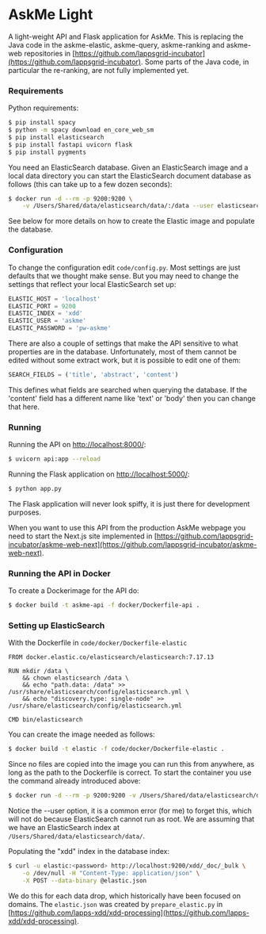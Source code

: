 # AskMe Light

A light-weight API and Flask application for AskMe. This is replacing the Java code in the askme-elastic, askme-query, askme-ranking and askme-web repositories in [https://github.com/lappsgrid-incubator](https://github.com/lappsgrid-incubator). Some parts of the Java code, in particular the re-ranking, are not fully implemented yet.


### Requirements

Python requirements:

```bash
$ pip install spacy
$ python -m spacy download en_core_web_sm
$ pip install elasticsearch
$ pip install fastapi uvicorn flask
$ pip install pygments
```

You need an ElasticSearch database. Given an ElasticSearch image and a local data directory you can start the ElasticSearch document database as follows (this can take up to a few dozen seconds):

```bash
$ docker run -d --rm -p 9200:9200 \
	-v /Users/Shared/data/elasticsearch/data/:/data --user elasticsearch elastic
```

See below for more details on how to create the Elastic image and populate the database.


### Configuration

To change the configuration edit `code/config.py`. Most settings are just defaults that we thought make sense. But you may need to change the settings that reflect your local ElasticSearch set up:

```python
ELASTIC_HOST = 'localhost'
ELASTIC_PORT = 9200
ELASTIC_INDEX = 'xdd'
ELASTIC_USER = 'askme'
ELASTIC_PASSWORD = 'pw-askme'
```

There are also a couple of settings that make the API sensitive to what properties are in the database. Unfortunately, most of them cannot be edited without some extract work, but it is possible to edit one of them:

```python
SEARCH_FIELDS = ('title', 'abstract', 'content')
```

This defines what fields are searched when querying the database. If the 'content' field has a different name like 'text' or 'body' then you can change that here.


### Running

Running the API on [http://localhost:8000/](http://localhost:8000/):

```bash
$ uvicorn api:app --reload
```

Running the Flask application on [http://localhost:5000/](http://localhost:5000/):

```bash
$ python app.py
```

The Flask application will never look spiffy, it is just there for development purposes.

When you want to use this API from the production AskMe webpage you need to start the Next.js site implemented in [https://github.com/lappsgrid-incubator/askme-web-next](https://github.com/lappsgrid-incubator/askme-web-next).


### Running the API in Docker

To create a Dockerimage for the API do:

```bash
$ docker build -t askme-api -f docker/Dockerfile-api .
```


### Setting up ElasticSearch

With the Dockerfile in `code/docker/Dockerfile-elastic`

```docker
FROM docker.elastic.co/elasticsearch/elasticsearch:7.17.13

RUN mkdir /data \
	&& chown elasticsearch /data \
	&& echo "path.data: /data" >> /usr/share/elasticsearch/config/elasticsearch.yml \
	&& echo "discovery.type: single-node" >> /usr/share/elasticsearch/config/elasticsearch.yml

CMD bin/elasticsearch
```

You can create the image needed as follows:

```bash
$ docker build -t elastic -f code/docker/Dockerfile-elastic .
```

Since no files are copied into the image you can run this from anywhere, as long as the path to the Dockerfile is correct. To start the container you use the command already introduced above:

```bash
$ docker run -d --rm -p 9200:9200 -v /Users/Shared/data/elasticsearch/data/:/data --user elasticsearch elastic
```

Notice the --user option, it is a common error (for me) to forget this, which will not do because ElasticSearch cannot run as root. We are assuming that we have an ElasticSearch index at `/Users/Shared/data/elasticsearch/data/`. 

Populating the "xdd" index in the database index:

```bash
$ curl -u elastic:<password> http://localhost:9200/xdd/_doc/_bulk \
    -o /dev/null -H "Content-Type: application/json" \
    -X POST --data-binary @elastic.json
```

We do this for each data drop, which historically have been focused on domains. The `elastic.json` was created by `prepare_elastic.py` in [https://github.com/lapps-xdd/xdd-processing](https://github.com/lapps-xdd/xdd-processing).

